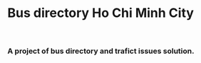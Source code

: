 <h1>Bus directory Ho Chi Minh City</h1>
<br/>
<h3>A project of bus directory and trafict issues solution.</h3>
